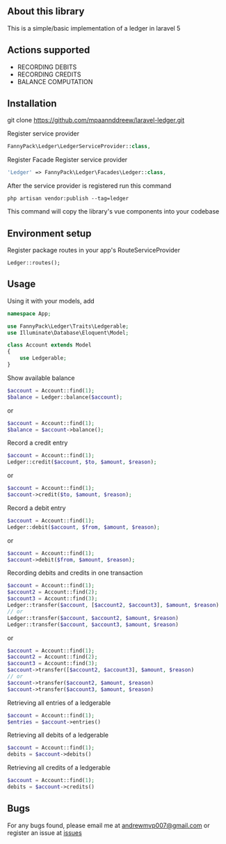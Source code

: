 ## About this library

This is a simple/basic implementation of a ledger in laravel 5

## Actions supported
- RECORDING DEBITS
- RECORDING CREDITS
- BALANCE COMPUTATION

## Installation
git clone https://github.com/mpaannddreew/laravel-ledger.git

Register service provider
```php
FannyPack\Ledger\LedgerServiceProvider::class,
```
Register Facade
Register service provider
```php
'Ledger' => FannyPack\Ledger\Facades\Ledger::class,
```

After the service provider is registered run this command
```
php artisan vendor:publish --tag=ledger
```
This command will copy the library's vue components into your codebase

## Environment setup
Register package routes in your app's RouteServiceProvider
```
Ledger::routes();
```

## Usage
Using it with your models, add 
```php
namespace App;

use FannyPack\Ledger\Traits\Ledgerable;
use Illuminate\Database\Eloquent\Model;

class Account extends Model
{
    use Ledgerable;
}
```

Show available balance
```php
$account = Account::find(1);
$balance = Ledger::balance($account);
```
or
```php
$account = Account::find(1);
$balance = $account->balance();
```
Record a credit entry
```php
$account = Account::find(1);
Ledger::credit($account, $to, $amount, $reason);
```
or
```php
$account = Account::find(1);
$account->credit($to, $amount, $reason);
```
Record a debit entry
```php
$account = Account::find(1);
Ledger::debit($account, $from, $amount, $reason);
```
or
```php
$account = Account::find(1);
$account->debit($from, $amount, $reason);
```

Recording debits and credits in one transaction
```php
$account = Account::find(1);
$account2 = Account::find(2);
$account3 = Account::find(3);
Ledger::transfer($account, [$account2, $account3], $amount, $reason)
// or
Ledger::transfer($account, $account2, $amount, $reason)
Ledger::transfer($account, $account3, $amount, $reason)
```
or
```php
$account = Account::find(1);
$account2 = Account::find(2);
$account3 = Account::find(3);
$account->transfer([$account2, $account3], $amount, $reason)
// or
$account->transfer($account2, $amount, $reason)
$account->transfer($account3, $amount, $reason)
```
Retrieving all entries of a ledgerable
```php
$account = Account::find(1);
$entries = $account->entries()
```
Retrieving all debits of a ledgerable
```php
$account = Account::find(1);
debits = $account->debits()
```
Retrieving all credits of a ledgerable
```php
$account = Account::find(1);
debits = $account->credits()
```

## Bugs
For any bugs found, please email me at andrewmvp007@gmail.com or register an issue at [issues](https://github.com/mpaannddreew/beyonic-laravel/issues)

